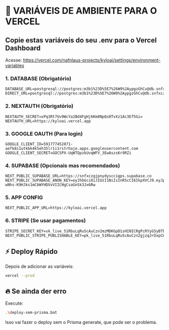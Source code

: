 # 🚨 VARIÁVEIS DE AMBIENTE PARA O VERCEL

## Copie estas variáveis do seu .env para o Vercel Dashboard

Acesse: https://vercel.com/nafnlaus-projects/kyloai/settings/environment-variables

### 1. DATABASE (Obrigatório)
```
DATABASE_URL=postgresql://postgres:m3b1%23D%5E7%26W9%2AypgzGhCv@db.snfxczgjpnydysccigps.supabase.co:5432/postgres
DIRECT_URL=postgresql://postgres:m3b1%23D%5E7%26W9%2AypgzGhCv@db.snfxczgjpnydysccigps.supabase.co:5432/postgres
```

### 2. NEXTAUTH (Obrigatório)
```
NEXTAUTH_SECRET=xPq3Rt7Uv9WcYa2Bd4FgHj6Km8NpQs0TvXz1Ac3Ef5Gi=
NEXTAUTH_URL=https://kyloai.vercel.app
```

### 3. GOOGLE OAUTH (Para login)
```
GOOGLE_CLIENT_ID=591777452871-aefk8i1utkbk4k5eh35lr1i1rstrhaje.apps.googleusercontent.com
GOOGLE_CLIENT_SECRET=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
```

### 4. SUPABASE (Opcionais mas recomendados)
```
NEXT_PUBLIC_SUPABASE_URL=https://snfxczgjpnydysccigps.supabase.co
NEXT_PUBLIC_SUPABASE_ANON_KEY=eyJhbGciOiJIUzI1NiIsInR5cCI6IkpXVCJ9.eyJpc3MiOiJzdXBhYmFzZSIsInJlZiI6InNuZnhjemdqcG55ZHlzY2NpZ3BzIiwicm9sZSI6ImFub24iLCJpYXQiOjE3NTAzNzY2NjksImV4cCI6MjA2NTk1MjY2OX0.OY-wNhs-K9HJks1mCbWYHDXvVIICHgCsaGnSk3Jx6Rw
```

### 5. APP CONFIG
```
NEXT_PUBLIC_APP_URL=https://kyloai.vercel.app
```

### 6. STRIPE (Se usar pagamentos)
```
STRIPE_SECRET_KEY=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
NEXT_PUBLIC_STRIPE_PUBLISHABLE_KEY=pk_live_51RbuLqRuScAuCzn2gjzqJrDxpCHbbzeuqSYmTH8cHMS3lxhjarpYM2qSrVJQTzEFC4GedlpiGUmSb0KoOFdlF6U200Xfl15uwk
```

## ⚡ Deploy Rápido

Depois de adicionar as variáveis:

```bash
vercel --prod
```

## 🔥 Se ainda der erro

Execute:
```bash
.\deploy-sem-prisma.bat
```

Isso vai fazer o deploy sem o Prisma generate, que pode ser o problema.

